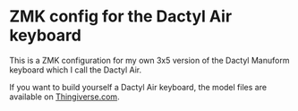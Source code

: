 # ZMK config for the Dactyl Air keyboard

This is a ZMK configuration for my own 3x5 version of the Dactyl Manuform keyboard which I call the Dactyl Air.

If you want to build yourself a Dactyl Air keyboard, the model files are available on [Thingiverse.com](https://www.thingiverse.com/thing:5223795).
